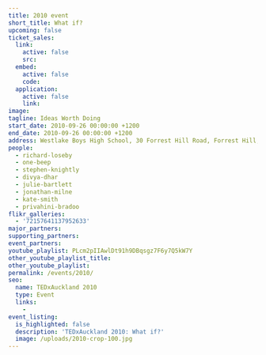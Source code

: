 ```yaml
---
title: 2010 event
short_title: What if?
upcoming: false
ticket_sales:
  link:
    active: false
    src:
  embed:
    active: false
    code:
  application:
    active: false
    link:
image:
tagline: Ideas Worth Doing
start_date: 2010-09-26 00:00:00 +1200
end_date: 2010-09-26 00:00:00 +1200
address: Westlake Boys High School, 30 Forrest Hill Road, Forrest Hill, Auckland 0620
people:
  - richard-loseby
  - one-beep
  - stephen-knightly
  - divya-dhar
  - julie-bartlett
  - jonathan-milne
  - kate-smith
  - privahini-bradoo
flikr_galleries:
  - '72157641137952633'
major_partners:
supporting_partners:
event_partners:
youtube_playlist: PLcm2pIIAwlDt91h9DBqsgz7F6y7Q5kW7Y
other_youtube_playlist_title:
other_youtube_playlist:
permalink: /events/2010/
seo:
  name: TEDxAuckland 2010
  type: Event
  links:
    -
event_listing:
  is_highlighted: false
  description: 'TEDxAuckland 2010: What if?'
  image: /uploads/2010-crop-100.jpg
---
```

